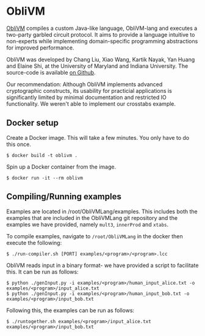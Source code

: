 # ObliVM

[ObliVM](http://oblivm.com/) compiles a custom Java-like language, ObliVM-lang and executes a two-party garbled circuit protocol. It aims to provide a language intuitive to non-experts while implementing domain-specific programming abstractions for improved performance. 

ObliVM was developed by Chang Liu, Xiao Wang, Kartik Nayak, Yan Huang and Elaine Shi, at the University of Maryland and Indiana University. The source-code is available [on Github](https://github.com/oblivm/ObliVMLang).

Our recommendation: Although ObliVM implements advanced cryptographic constructs, its usability for practicial applications is significantly limited by minimal documentation and restricted IO functionality. We weren't able to implement our crosstabs example.

## Docker setup

Create a Docker image. This will take a few minutes. You only have to do this once.
```
$ docker build -t oblivm .
```

Spin up a Docker container from the image.
```
$ docker run -it --rm oblivm
```

## Compiling/Running examples

Examples are located in /root/ObliVMLang/examples. This includes both the examples that are included in the ObliVMLang git repository and the examples we have provided, namely `mult3`, `innerProd` and `xtabs`. 

To compile examples, navigate to `/root/ObliVMLang` in the docker then execute the following:
```
$ ./run-compiler.sh [PORT] examples/<program>/<program>.lcc
```

ObliVM reads input in a binary format- we have provided a script to facilitate this. It can be run as follows:
```
$ python ./genInput.py -i examples/<program>/human_input_alice.txt -o examples/<program>/input_alice.txt
$ python ./genInput.py -i examples/<program>/human_input_bob.txt -o examples/<program>/input_bob.txt
```

Following this, the examples can be run as follows:
```
$ ./runtogether.sh examples/<program>/input_alice.txt examples/<program>/input_bob.txt
```


